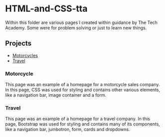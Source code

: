 # HTML-and-CSS-tta

Within this folder are various pages I created within guidance by The Tech Academy. 
Some were for problem solving or just to learn new things.

<h2>Projects</h2>

<ul>
  <li><a href="https://github.com/nmepani87/HTML-and-CSS-tta/tree/main/HTML_Project">Motorcycles</a></li>
  <li><a href="https://github.com/nmepani87/HTML-and-CSS-tta/tree/main/bootstrap4_project">Travel</a></li>
</ul>

<h3>Motorcycle</h3>
<p>This page was an example of a homepage for a motorcycle sales company. In this page, CSS was used for styling and contains other various elements, like a navigation bar, image container and a form.</p>

<h3>Travel</h3>
<p>This page was an example of a homepage for a travel company. In this page, Bootstrap was used for styling and contains many of its components, like a navigation bar, jumbotron, form, cards and dropdowns.</p>
